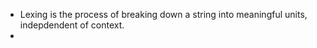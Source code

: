 
* Lexing is the process of breaking down a string  into meaningful units, indepdendent of context.
* 